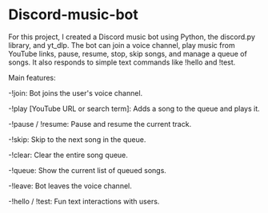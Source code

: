 # Discord-music-bot
For this project, I created a Discord music bot using Python, the discord.py library, and yt_dlp.
The bot can join a voice channel, play music from YouTube links, pause, resume, stop, skip songs, and manage a queue of songs. It also responds to simple text commands like !hello and !test.

Main features:

-!join: Bot joins the user's voice channel.

-!play [YouTube URL or search term]: Adds a song to the queue and plays it.

-!pause / !resume: Pause and resume the current track.

-!skip: Skip to the next song in the queue.

-!clear: Clear the entire song queue.

-!queue: Show the current list of queued songs.

-!leave: Bot leaves the voice channel.

-!hello / !test: Fun text interactions with users.

